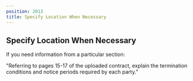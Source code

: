 ```yaml
---
position: 2013
title: Specify Location When Necessary
---
```


## Specify Location When Necessary

If you need information from a particular section:

"Referring to pages 15-17 of the uploaded contract, explain the termination conditions and notice periods required by each party."